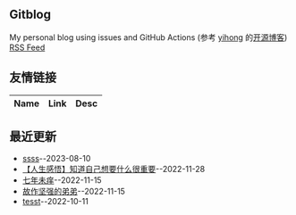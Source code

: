 ## Gitblog
My personal blog using issues and GitHub Actions (参考 [yihong](https://github.com/yihong0618) 的[开源博客](https://github.com/yihong0618/gitblog/issues/177))
[RSS Feed](https://raw.githubusercontent.com/YYmommy/blog-data/main/feed.xml)
## 友情链接
| Name | Link | Desc | 
 | ---- | ---- | ---- |
## 最近更新
- [ssss](https://github.com/YYmommy/blog-data/issues/5)--2023-08-10
- [【人生感悟】知道自己想要什么很重要](https://github.com/YYmommy/blog-data/issues/4)--2022-11-28
- [七年未痒](https://github.com/YYmommy/blog-data/issues/3)--2022-11-15
- [故作坚强的弟弟](https://github.com/YYmommy/blog-data/issues/2)--2022-11-15
- [tesst](https://github.com/YYmommy/blog-data/issues/1)--2022-10-11
